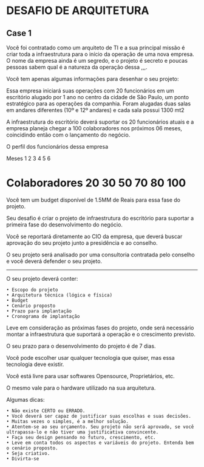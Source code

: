 DESAFIO DE ARQUITETURA
======

Case 1
------


Você foi contratado como um arquiteto de TI e a sua principal missão é criar toda a infraestrutura para o início da operação de uma nova empresa. O nome da empresa ainda é um segredo, e o projeto é secreto e poucas pessoas sabem qual é a natureza da operação dessa ,,,.


Você tem apenas algumas informações para desenhar o seu projeto:

Essa empresa iniciará suas operações com 20 funcionários em um escritório alugado por 1 ano no centro da cidade de São Paulo, um ponto estratégico para as operações da companhia. Foram alugadas duas salas em andares diferentes (10º e 12º andares) e cada sala possui 1300 mt2

A infraestrutura do escritório deverá suportar os 20 funcionários atuais e a empresa planeja chegar a 100 colaboradores nos próximos 06 meses, coincidindo então com o lançamento do negócio.

O perfil dos funcionários dessa empresa

Meses	          1	2	3	4	5	6
# Colaboradores	20	30	50	70	80	100

Você tem um budget disponível de 1.5MM de Reais para essa fase do projeto.

Seu desafio é criar o projeto de infraestrutura do escritório para suportar a primeira fase do desenvolvimento do negócio.

Você se reportará diretamente ao CIO da empresa, que deverá buscar aprovação do seu projeto junto a presidência e ao conselho.

O seu projeto será analisado por uma consultoria contratada pelo conselho e você deverá defender o seu projeto.

---

O seu projeto deverá conter:

	• Escopo do projeto
	• Arquitetura técnica (lógica e física)
	• Budget
	• Cenário proposto
	• Prazo para implantação
	• Cronograma de implantação


Leve em consideração as próximas fases do projeto, onde será necessário montar a infraestrutura que suportará a operação e o crescimento previsto.

O seu prazo para o desenvolvimento do projeto é de 7 dias.

Você pode escolher usar qualquer tecnologia que quiser, mas essa tecnologia deve existir.

Você está livre para usar softwares Opensource, Proprietários, etc.

O mesmo vale para o hardware utilizado na sua arquitetura.

Algumas dicas:

	• Não existe CERTO ou ERRADO.
	• Você deverá ser capaz de justificar suas escolhas e suas decisões.
	• Muitas vezes o simples, é a melhor solução.
	• Atentem-se ao seu orçamento. Seu projeto não será aprovado, se você ultrapassa-lo e não tiver uma justificativa convincente.
	• Faça seu design pensando no futuro, crescimento, etc.
	• Leve em conta todos os aspectos e variáveis do projeto. Entenda bem o cenário proposto.
	• Seja criativo.
	• Divirta-se 
